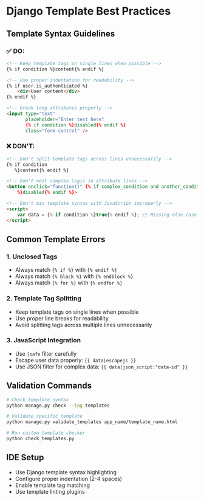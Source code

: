 # Django Template Best Practices

## Template Syntax Guidelines

### ✅ DO:
```html
<!-- Keep template tags on single lines when possible -->
{% if condition %}content{% endif %}

<!-- Use proper indentation for readability -->
{% if user.is_authenticated %}
    <div>User content</div>
{% endif %}

<!-- Break long attributes properly -->
<input type="text" 
       placeholder="Enter text here"
       {% if condition %}disabled{% endif %}
       class="form-control" />
```

### ❌ DON'T:
```html
<!-- Don't split template tags across lines unnecessarily -->
{% if condition
   %}content{% endif %}

<!-- Don't nest complex logic in attribute lines -->
<button onclick="function()" {% if complex_condition and another_condition
    %}disabled{% endif %}>

<!-- Don't mix template syntax with JavaScript improperly -->
<script>
    var data = {% if condition %}true{% endif %}; // Missing else case
</script>
```

## Common Template Errors

### 1. Unclosed Tags
- Always match `{% if %}` with `{% endif %}`
- Always match `{% block %}` with `{% endblock %}`
- Always match `{% for %}` with `{% endfor %}`

### 2. Template Tag Splitting
- Keep template tags on single lines when possible
- Use proper line breaks for readability
- Avoid splitting tags across multiple lines unnecessarily

### 3. JavaScript Integration
- Use `|safe` filter carefully
- Escape user data properly: `{{ data|escapejs }}`
- Use JSON filter for complex data: `{{ data|json_script:"data-id" }}`

## Validation Commands

```bash
# Check template syntax
python manage.py check --tag templates

# Validate specific template
python manage.py validate_templates app_name/template_name.html

# Run custom template checker
python check_templates.py
```

## IDE Setup
- Use Django template syntax highlighting
- Configure proper indentation (2-4 spaces)
- Enable template tag matching
- Use template linting plugins